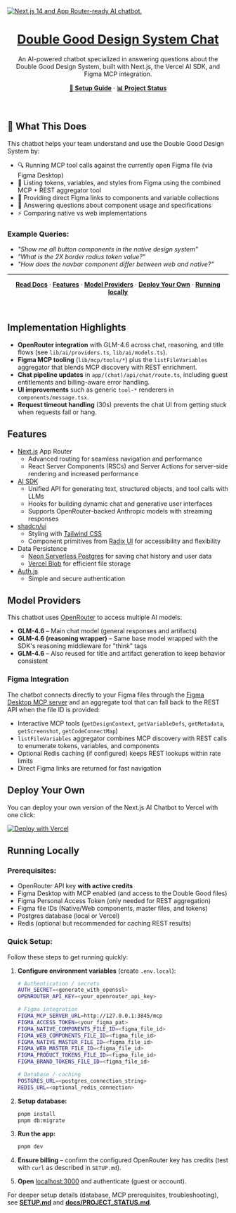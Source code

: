 <a href="https://chat.vercel.ai/">
  <img alt="Next.js 14 and App Router-ready AI chatbot." src="app/(chat)/opengraph-image.png">
  <h1 align="center">Double Good Design System Chat</h1>
</a>

<p align="center">
    An AI-powered chatbot specialized in answering questions about the Double Good Design System, built with Next.js, the Vercel AI SDK, and Figma MCP integration.
</p>

<p align="center">
  <a href="SETUP.md"><strong>📖 Setup Guide</strong></a> ·
  <a href="docs/PROJECT_STATUS.md"><strong>📊 Project Status</strong></a>
</p>
<br/>

## 🎯 What This Does

This chatbot helps your team understand and use the Double Good Design System by:
- 🔍 Running MCP tool calls against the currently open Figma file (via Figma Desktop)
- 📐 Listing tokens, variables, and styles from Figma using the combined MCP + REST aggregator tool
- 🔗 Providing direct Figma links to components and variable collections
- 💬 Answering questions about component usage and specifications
- ⚡ Comparing native vs web implementations

### Example Queries:
- *"Show me all button components in the native design system"*
- *"What is the 2X border radius token value?"*
- *"How does the navbar component differ between web and native?"*

---

<p align="center">
  <a href="https://sdk.vercel.ai/"><strong>Read Docs</strong></a> ·
  <a href="#features"><strong>Features</strong></a> ·
  <a href="#model-providers"><strong>Model Providers</strong></a> ·
  <a href="#deploy-your-own"><strong>Deploy Your Own</strong></a> ·
  <a href="#running-locally"><strong>Running locally</strong></a>
</p>
<br/>

## Implementation Highlights

- **OpenRouter integration** with GLM-4.6 across chat, reasoning, and title flows (see `lib/ai/providers.ts`, `lib/ai/models.ts`).
- **Figma MCP tooling** (`lib/mcp/tools/*`) plus the `listFileVariables` aggregator that blends MCP discovery with REST enrichment.
- **Chat pipeline updates** in `app/(chat)/api/chat/route.ts`, including guest entitlements and billing-aware error handling.
- **UI improvements** such as generic `tool-*` renderers in `components/message.tsx`.
- **Request timeout handling** (30s) prevents the chat UI from getting stuck when requests fail or hang.

## Features

- [Next.js](https://nextjs.org) App Router
  - Advanced routing for seamless navigation and performance
  - React Server Components (RSCs) and Server Actions for server-side rendering and increased performance
- [AI SDK](https://ai-sdk.dev/docs/introduction)
  - Unified API for generating text, structured objects, and tool calls with LLMs
  - Hooks for building dynamic chat and generative user interfaces
  - Supports OpenRouter-backed Anthropic models with streaming responses
- [shadcn/ui](https://ui.shadcn.com)
  - Styling with [Tailwind CSS](https://tailwindcss.com)
  - Component primitives from [Radix UI](https://radix-ui.com) for accessibility and flexibility
- Data Persistence
  - [Neon Serverless Postgres](https://vercel.com/marketplace/neon) for saving chat history and user data
  - [Vercel Blob](https://vercel.com/storage/blob) for efficient file storage
- [Auth.js](https://authjs.dev)
  - Simple and secure authentication

## Model Providers

This chatbot uses [OpenRouter](https://openrouter.ai) to access multiple AI models:

- **GLM-4.6** – Main chat model (general responses and artifacts)
- **GLM-4.6 (reasoning wrapper)** – Same base model wrapped with the SDK's reasoning middleware for "think" tags
- **GLM-4.6** – Also reused for title and artifact generation to keep behavior consistent

### Figma Integration

The chatbot connects directly to your Figma files through the [Figma Desktop MCP server](https://modelcontextprotocol.io/) and an aggregate tool that can fall back to the REST API when the file ID is provided:
- Interactive MCP tools (`getDesignContext`, `getVariableDefs`, `getMetadata`, `getScreenshot`, `getCodeConnectMap`)
- `listFileVariables` aggregator combines MCP discovery with REST calls to enumerate tokens, variables, and components
- Optional Redis caching (if configured) keeps REST lookups within rate limits
- Direct Figma links are returned for fast navigation

## Deploy Your Own

You can deploy your own version of the Next.js AI Chatbot to Vercel with one click:

[![Deploy with Vercel](https://vercel.com/button)](https://vercel.com/templates/next.js/nextjs-ai-chatbot)

## Running Locally

### Prerequisites:
- OpenRouter API key **with active credits**
- Figma Desktop with MCP enabled (and access to the Double Good files)
- Figma Personal Access Token (only needed for REST aggregation)
- Figma file IDs (Native/Web components, master files, and tokens)
- Postgres database (local or Vercel)
- Redis (optional but recommended for caching REST results)

### Quick Setup:

Follow these steps to get running quickly:

1. **Configure environment variables** (create `.env.local`):
   ```bash
   # Authentication / secrets
   AUTH_SECRET=<generate_with_openssl>
   OPENROUTER_API_KEY=<your_openrouter_api_key>

   # Figma integration
   FIGMA_MCP_SERVER_URL=http://127.0.0.1:3845/mcp
   FIGMA_ACCESS_TOKEN=<your_figma_pat>
   FIGMA_NATIVE_COMPONENTS_FILE_ID=<figma_file_id>
   FIGMA_WEB_COMPONENTS_FILE_ID=<figma_file_id>
   FIGMA_NATIVE_MASTER_FILE_ID=<figma_file_id>
   FIGMA_WEB_MASTER_FILE_ID=<figma_file_id>
   FIGMA_PRODUCT_TOKENS_FILE_ID=<figma_file_id>
   FIGMA_BRAND_TOKENS_FILE_ID=<figma_file_id>

   # Database / caching
   POSTGRES_URL=<postgres_connection_string>
   REDIS_URL=<optional_redis_connection>
   ```

2. **Setup database:**
   ```bash
   pnpm install
   pnpm db:migrate
   ```

3. **Run the app:**
   ```bash
   pnpm dev
   ```

4. **Ensure billing** – confirm the configured OpenRouter key has credits (test with `curl` as described in `SETUP.md`).
5. **Open** [localhost:3000](http://localhost:3000) and authenticate (guest or account).

For deeper setup details (database, MCP prerequisites, troubleshooting), see **[SETUP.md](SETUP.md)** and **[docs/PROJECT_STATUS.md](docs/PROJECT_STATUS.md)**.

